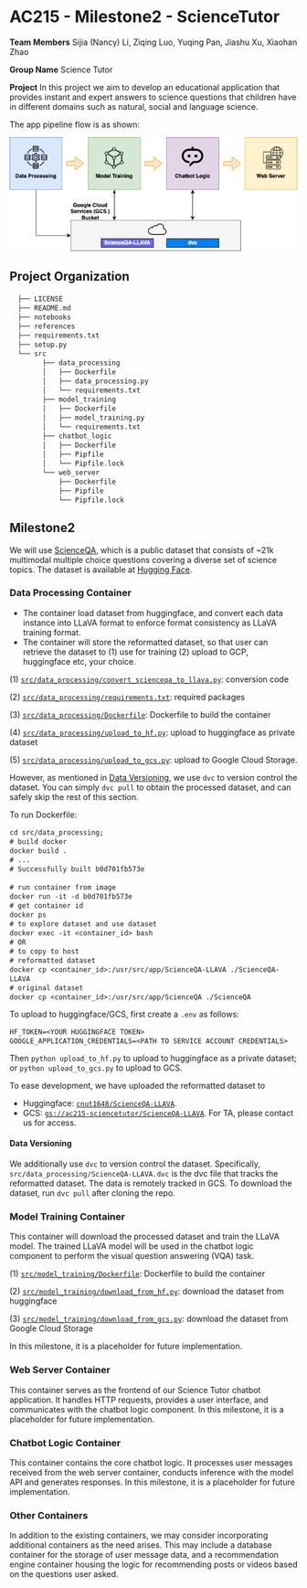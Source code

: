 # AC215 - Milestone2 - ScienceTutor

**Team Members**
Sijia (Nancy) Li, Ziqing Luo, Yuqing Pan, Jiashu Xu, Xiaohan Zhao

**Group Name**
Science Tutor

**Project**
In this project we aim to develop an educational application that provides instant and expert answers to science questions that children have in different domains such as natural, social and language science.

The app pipeline flow is as shown:

<img src="pictures/science_tutor_app_pipeline.png"  width="600">

## Project Organization

      ├── LICENSE
      ├── README.md
      ├── notebooks
      ├── references
      ├── requirements.txt
      ├── setup.py
      └── src
            ├── data_processing
            │   ├── Dockerfile
            │   ├── data_processing.py
            │   └── requirements.txt
            ├── model_training
            │   ├── Dockerfile
            │   ├── model_training.py
            │   └── requirements.txt
            ├── chatbot_logic
            │   ├── Dockerfile
            │   ├── Pipfile
            │   └── Pipfile.lock
            └── web_server
                ├── Dockerfile
                ├── Pipfile
                └── Pipfile.lock

## Milestone2

We will use [ScienceQA](https://scienceqa.github.io/#dataset), which is a public dataset that consists of ~21k multimodal multiple choice questions covering a diverse set of science topics. The dataset is available at [Hugging Face](https://huggingface.co/datasets/derek-thomas/ScienceQA).

### Data Processing Container
- The container load dataset from huggingface, and convert each data instance into LLaVA format to enforce format consistency as LLaVA training format.
- The container will store the reformatted dataset, so that user can retrieve the dataset to (1) use for training (2) upload to GCP, huggingface etc, your choice.

(1) [`src/data_processing/convert_scienceqa_to_llava.py`](src/data_processing/convert_scienceqa_to_llava.py): conversion code

(2) [`src/data_processing/requirements.txt`](src/data_processing/requirements.txt): required packages

(3) [`src/data_processing/Dockerfile`](src/data_processing/Dockerfile): Dockerfile to build the container

(4) [`src/data_processing/upload_to_hf.py`](src/data_processing/upload_to_hf.py): upload to huggingface as private dataset

(5) [`src/data_processing/upload_to_gcs.py`](src/data_processing/upload_to_gcs.py): upload to Google Cloud Storage.

However, as mentioned in [Data Versioning](#data-versioning), we use `dvc` to version control the dataset.
You can simply `dvc pull` to obtain the processed dataset, and can safely skip the rest of this section.

To run Dockerfile:
```shell
cd src/data_processing;
# build docker
docker build .
# ...
# Successfully built b0d701fb573e

# run container from image
docker run -it -d b0d701fb573e
# get container id
docker ps
# to explore dataset and use dataset
docker exec -it <container_id> bash
# OR
# to copy to host
# reformatted dataset
docker cp <container_id>:/usr/src/app/ScienceQA-LLAVA ./ScienceQA-LLAVA
# original dataset
docker cp <container_id>:/usr/src/app/ScienceQA ./ScienceQA
```

To upload to huggingface/GCS, first create a `.env` as follows:
```
HF_TOKEN=<YOUR HUGGINGFACE TOKEN>
GOOGLE_APPLICATION_CREDENTIALS=<PATH TO SERVICE ACCOUNT CREDENTIALS>
```
Then `python upload_to_hf.py` to upload to huggingface as a private dataset; or 
`python upload_to_gcs.py` to upload to GCS.

To ease development, we have uploaded the reformatted dataset to

- Huggingface: [`cnut1648/ScienceQA-LLAVA`](https://huggingface.co/datasets/cnut1648/ScienceQA-LLAVA/).
- GCS: [`gs://ac215-sciencetutor/ScienceQA-LLAVA`](https://console.cloud.google.com/storage/browser/ac215-sciencetutor/ScienceQA-LLAVA). For TA, please contact us for access.

#### Data Versioning
We additionally use `dvc` to version control the dataset.
Specifically, `src/data_processing/ScienceQA-LLAVA.dvc` is the dvc file that tracks the reformatted dataset. 
The data is remotely tracked in GCS.
To download the dataset, run `dvc pull` after cloning the repo.

### Model Training Container
This container will download the processed dataset and train the LLaVA model. The trained LLaVA model will be used in the chatbot logic component to perform the visual question answering (VQA) task. 

(1) [`src/model_training/Dockerfile`](src/model_training/Dockerfile): Dockerfile to build the container

(2) [`src/model_training/download_from_hf.py`](src/model_training/download_from_hf.py): download the dataset from huggingface

(3) [`src/model_training/download_from_gcs.py`](src/model_training/download_from_gcs.py): download the dataset from Google Cloud Storage

In this milestone, it is a placeholder for future implementation.

### Web Server Container
This container serves as the frontend of our Science Tutor chatbot application. 
It handles HTTP requests, provides a user interface, and communicates with the chatbot logic component.
In this milestone, it is a placeholder for future implementation.

### Chatbot Logic Container
This container contains the core chatbot logic. 
It processes user messages received from the web server container, conducts inference with the model API and generates responses.
In this milestone, it is a placeholder for future implementation.

### Other Containers
In addition to the existing containers, we may consider incorporating additional containers as the need arises. 
This may include a database container for the storage of user message data, and a recommendation engine container housing the logic for recommending posts or videos based on the questions user asked.